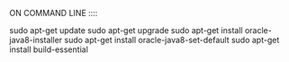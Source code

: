 
ON COMMAND LINE ::::

sudo apt-get update
sudo apt-get upgrade
sudo apt-get install oracle-java8-installer
sudo apt-get install oracle-java8-set-default
sudo apt-get install build-essential




